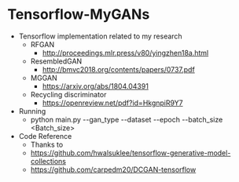 # Tensorflow-MyGANs
* Tensorflow implementation related to my research
  * RFGAN
    * http://proceedings.mlr.press/v80/yingzhen18a.html
  * ResembledGAN
    * http://bmvc2018.org/contents/papers/0737.pdf
  * MGGAN
    * https://arxiv.org/abs/1804.04391
  * Recycling discriminator
    * https://openreview.net/pdf?id=HkgnpiR9Y7
* Running
  * python main.py --gan_type <Type> --dataset <Dataset> --epoch <Epoch> --batch_size <Batch_size>
* Code Reference
  * Thanks to 
  * https://github.com/hwalsuklee/tensorflow-generative-model-collections
  * https://github.com/carpedm20/DCGAN-tensorflow
